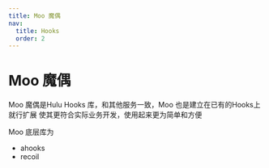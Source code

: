 ```yaml
---
title: Moo 魔偶
nav:
  title: Hooks
  order: 2
---
```


# Moo 魔偶 

Moo 魔偶是Hulu Hooks 库，和其他服务一致，Moo 也是建立在已有的Hooks上就行扩展
使其更符合实际业务开发，使用起来更为简单和方便

Moo 底层库为 

* ahooks 
* recoil
